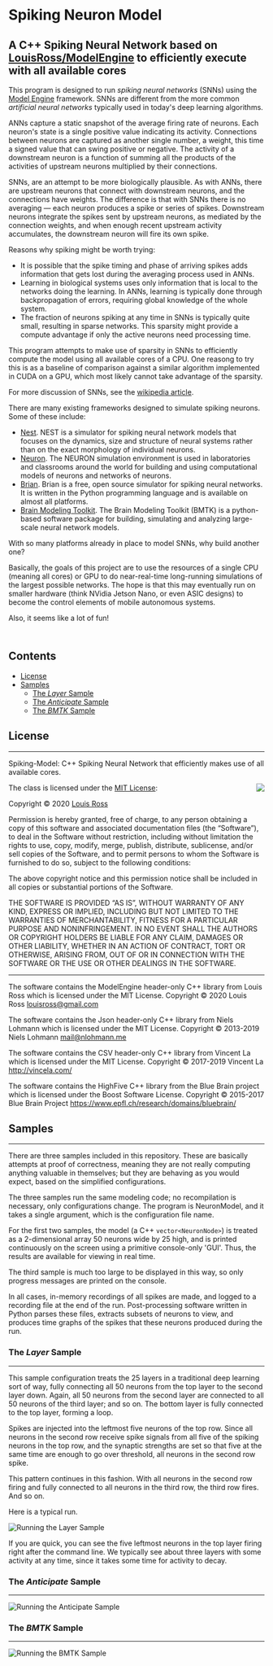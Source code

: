 # Spiking Neuron Model
## A C++ Spiking Neural Network based on [LouisRoss/ModelEngine](https://github.com/LouisRoss/modelengine) to efficiently execute with all available cores

This program is designed to run *spiking neural networks* (SNNs) using the [Model Engine](https://github.com/LouisRoss/modelengine)
framework.  SNNs are different from the more common *artificial neural networks* typically used in today's deep learning algorithms.

ANNs capture a static snapshot of the average firing rate of neurons.  Each neuron's state is a single positive value indicating its activity.  Connections between neurons are captured as another single number, a weight, this time a signed value that can swing positive or negative.  The activity of a downstream neuron is a function of summing all the products of the activities of upstream neurons multiplied by their connections.

SNNs, are an attempt to be more biologically plausible.  As with ANNs, there are upstream neurons that connect with downstream neurons, and the connections have weights.  The difference is that with SNNs there is no averaging &mdash; each neuron produces a spike or series of spikes.  Downstream neurons integrate the spikes sent by upstream neurons, as mediated by the connection weights, and when enough recent upstream activity accumulates, the downstream neuron will fire its own spike.

Reasons why spiking might be worth trying:
- It is possible that the spike timing and phase of arriving spikes adds information that gets lost during the averaging process used in ANNs.
- Learning in biological systems uses only information that is local to the networks doing the learning.  In ANNs, learning is typically done through backpropagation of errors, requiring global knowledge of the whole system.
- The fraction of neurons spiking at any time in SNNs is typically quite small, resulting in sparse networks.  This sparsity might provide a compute advantage if only the active neurons need processing time.

This program attempts to make use of sparsity in SNNs to efficiently compute the model using all available cores of a CPU.  One reasong to try this is as a baseline of comparison against a similar algorithm implemented in CUDA on a GPU, which most likely cannot take advantage of the sparsity.

For more discussion of SNNs, see the [wikipedia article](https://en.wikipedia.org/wiki/Spiking_neural_network).

There are many existing frameworks designed to simulate spiking neurons.  Some of these include:
- [Nest](https://github.com/nest/nest-simulator). NEST is a simulator for spiking neural network models that focuses on the dynamics, size and structure of neural systems rather than on the exact morphology of individual neurons.
- [Neuron](https://www.neuron.yale.edu/neuron/).  The NEURON simulation environment is used in laboratories and classrooms around the world for building and using computational models of neurons and networks of neurons.
- [Brian](https://briansimulator.org/).  Brian is a free, open source simulator for spiking neural networks. It is written in the Python programming language and is available on almost all platforms.
- [Brain Modeling Toolkit](https://alleninstitute.github.io/bmtk/).  The Brain Modeling Toolkit (BMTK) is a python-based software package for building, simulating and analyzing large-scale neural network models.

With so many platforms already in place to model SNNs, why build another one?

Basically, the goals of this project are to use the resources of a single CPU (meaning all cores) or GPU to do near-real-time long-running simulations of the largest possible networks.  The hope is that this may eventually run on smaller hardware (think NVidia Jetson Nano, or even ASIC designs) to become the control elements of mobile autonomous systems.

Also, it seems like a lot of fun!

<br> <a name="contents"></a>
Contents
--------

- [License](#license)
- [Samples](#samples)
    - [The *Layer* Sample](#the-layer-sample)
    - [The *Anticipate* Sample](#the-anticipate-sample)
    - [The *BMTK* Sample](#the-bmtk-sample)


## License
-------

Spiking-Model: C++ Spiking Neural Network that efficiently makes use of all available cores.

<img align="right" src="http://opensource.org/trademarks/opensource/OSI-Approved-License-100x137.png">

The class is licensed under the [MIT License](http://opensource.org/licenses/MIT):

Copyright &copy; 2020 [Louis Ross](louis.ross@gmail.com)

Permission is hereby granted, free of charge, to any person obtaining a copy of this software and associated documentation files (the “Software”), to deal in the Software without restriction, including without limitation the rights to use, copy, modify, merge, publish, distribute, sublicense, and/or sell copies of the Software, and to permit persons to whom the Software is furnished to do so, subject to the following conditions:

The above copyright notice and this permission notice shall be included in all copies or substantial portions of the Software.

THE SOFTWARE IS PROVIDED “AS IS”, WITHOUT WARRANTY OF ANY KIND, EXPRESS OR IMPLIED, INCLUDING BUT NOT LIMITED TO THE WARRANTIES OF MERCHANTABILITY, FITNESS FOR A PARTICULAR PURPOSE AND NONINFRINGEMENT. IN NO EVENT SHALL THE AUTHORS OR COPYRIGHT HOLDERS BE LIABLE FOR ANY CLAIM, DAMAGES OR OTHER LIABILITY, WHETHER IN AN ACTION OF CONTRACT, TORT OR OTHERWISE, ARISING FROM, OUT OF OR IN CONNECTION WITH THE SOFTWARE OR THE USE OR OTHER DEALINGS IN THE SOFTWARE.

* * *
The software contains the ModelEngine header-only C++ library from Louis Ross which is licensed under the MIT License. 
Copyright © 2020 Louis Ross louisross@gmail.com

The software contains the Json header-only C++ library from Niels Lohmann which is licensed under the MIT License. 
Copyright © 2013-2019 Niels Lohmann mail@nlohmann.me

The software contains the CSV header-only C++ library from Vincent La which is licensed under the MIT License. 
Copyright © 2017-2019 Vincent La http://vincela.com/

The software contains the HighFive C++ library from the Blue Brain project which is licensed under the Boost Software License. 
Copyright © 2015-2017 Blue Brain Project https://www.epfl.ch/research/domains/bluebrain/

## Samples
----------
There are three samples included in this repository.  These are basically attempts at proof of correctness, meaning they are not really computing anything valuable in themselves; but they are behaving as you would expect, based on the simplified configurations.

The three samples run the same modeling code; no recompilation is necessary, only configurations change.  The program is NeuronModel, and it takes a single argument, which is the configuration file name.

For the first two samples, the model (a C++ `vector<NeuronNode>`) is treated as a 2-dimensional array 50 neurons wide by 25 high, and is printed continuously on the screen using a primitive console-only 'GUI'.  Thus, the results are available for viewing in real time.

The third sample is much too large to be displayed in this way, so only progress messages are printed on the console.

In all cases, in-memory recordings of all spikes are made, and logged to a recording file at the end of the run.  Post-processing software written in Python parses these files, extracts subsets of neurons to view, and produces time graphs of the spikes that these neurons produced during the run.

### The *Layer* Sample
---------------------
This sample configuration treats the 25 layers in a traditional deep learning sort of way, fully connecting all 50 neurons from the top layer to the second layer down.  Again, all 50 neurons from the second layer are connected to all 50 neurons of the third layer; and so on.  The bottom layer is fully connected to the top layer, forming a loop.

Spikes are injected into the leftmost five neurons of the top row.  Since all neurons in the second row receive spike signals from all five of the spiking neurons in the top row, and the synaptic strengths are set so that five at the same time are enough to go over threshold, all neurons in the second row spike.

This pattern continues in this fashion.  With all neurons in the second row firing and fully connected to all neurons in the third row, the third row fires.  And so on.

Here is a typical run.

![Running the *Layer* Sample](images/layer.gif)


If you are quick, you can see the five leftmost neurons in the top layer firing right after the command line.  We typically see about three layers with some activity at any time, since it takes some time for activity to decay.

### The *Anticipate* Sample
---------------------------

![Running the *Anticipate* Sample](images/anticipate.gif)


### The *BMTK* Sample
---------------------

![Running the *BMTK* Sample](images/bmtk-sample.png)

